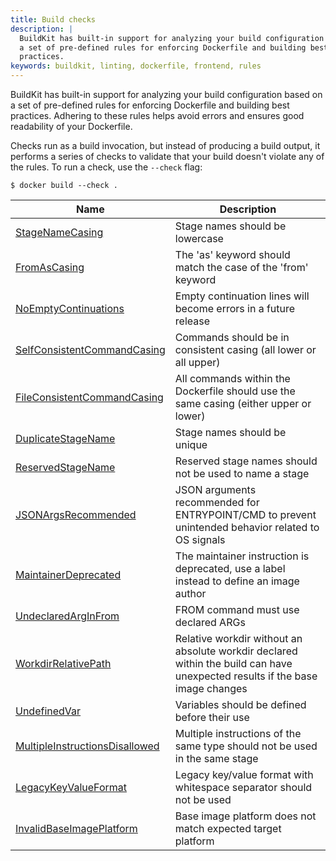```yaml
---
title: Build checks
description: |
  BuildKit has built-in support for analyzing your build configuration based on
  a set of pre-defined rules for enforcing Dockerfile and building best
  practices.
keywords: buildkit, linting, dockerfile, frontend, rules
---
```


BuildKit has built-in support for analyzing your build configuration based on a
set of pre-defined rules for enforcing Dockerfile and building best practices.
Adhering to these rules helps avoid errors and ensures good readability of your
Dockerfile.

Checks run as a build invocation, but instead of producing a build output, it
performs a series of checks to validate that your build doesn't violate any of
the rules. To run a check, use the `--check` flag:

```console
$ docker build --check .
```

<table>
  <thead>
    <tr>
      <th>Name</th>
      <th>Description</th>
    </tr>
  </thead>
  <tbody>
    <tr>
      <td><a href="./stage-name-casing.md">StageNameCasing</a></td>
      <td>Stage names should be lowercase</td>
    </tr>
    <tr>
      <td><a href="./from-as-casing.md">FromAsCasing</a></td>
      <td>The 'as' keyword should match the case of the 'from' keyword</td>
    </tr>
    <tr>
      <td><a href="./no-empty-continuations.md">NoEmptyContinuations</a></td>
      <td>Empty continuation lines will become errors in a future release</td>
    </tr>
    <tr>
      <td><a href="./self-consistent-command-casing.md">SelfConsistentCommandCasing</a></td>
      <td>Commands should be in consistent casing (all lower or all upper)</td>
    </tr>
    <tr>
      <td><a href="./file-consistent-command-casing.md">FileConsistentCommandCasing</a></td>
      <td>All commands within the Dockerfile should use the same casing (either upper or lower)</td>
    </tr>
    <tr>
      <td><a href="./duplicate-stage-name.md">DuplicateStageName</a></td>
      <td>Stage names should be unique</td>
    </tr>
    <tr>
      <td><a href="./reserved-stage-name.md">ReservedStageName</a></td>
      <td>Reserved stage names should not be used to name a stage</td>
    </tr>
    <tr>
      <td><a href="./jsonargs-recommended.md">JSONArgsRecommended</a></td>
      <td>JSON arguments recommended for ENTRYPOINT/CMD to prevent unintended behavior related to OS signals</td>
    </tr>
    <tr>
      <td><a href="./maintainer-deprecated.md">MaintainerDeprecated</a></td>
      <td>The maintainer instruction is deprecated, use a label instead to define an image author</td>
    </tr>
    <tr>
      <td><a href="./undeclared-arg-in-from.md">UndeclaredArgInFrom</a></td>
      <td>FROM command must use declared ARGs</td>
    </tr>
    <tr>
      <td><a href="./workdir-relative-path.md">WorkdirRelativePath</a></td>
      <td>Relative workdir without an absolute workdir declared within the build can have unexpected results if the base image changes</td>
    </tr>
    <tr>
      <td><a href="./undefined-var.md">UndefinedVar</a></td>
      <td>Variables should be defined before their use</td>
    </tr>
    <tr>
      <td><a href="./multiple-instructions-disallowed.md">MultipleInstructionsDisallowed</a></td>
      <td>Multiple instructions of the same type should not be used in the same stage</td>
    </tr>
    <tr>
      <td><a href="./legacy-key-value-format.md">LegacyKeyValueFormat</a></td>
      <td>Legacy key/value format with whitespace separator should not be used</td>
    </tr>
    <tr>
      <td><a href="./invalid-base-image-platform.md">InvalidBaseImagePlatform</a></td>
      <td>Base image platform does not match expected target platform</td>
    </tr>
  </tbody>
</table>
